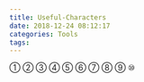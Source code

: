 ```yaml
---
title: Useful-Characters
date: 2018-12-24 08:12:17
categories: Tools
tags:
---
```


①  ②  ③  ④  ⑤  ⑥  ⑦  ⑧  ⑨  ⑩ 
